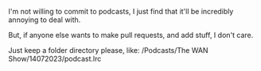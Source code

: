 I'm not willing to commit to podcasts, I just find that it'll be incredibly annoying to deal with.

But, if anyone else wants to make pull requests, and add stuff, I don't care.

Just keep a folder directory please, like: /Podcasts/The WAN Show/14072023/podcast.lrc